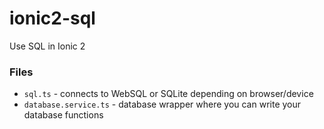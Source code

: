 # ionic2-sql
Use SQL in Ionic 2

### Files
- `sql.ts` - connects to WebSQL or SQLite depending on browser/device
- `database.service.ts` - database wrapper where you can write your database functions
